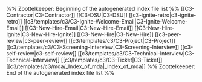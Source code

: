 %% Zoottelkeeper: Beginning of the autogenerated index file list  %%
 [[C3-Contractor|C3-Contractor]]
 [[C3-DSU|C3-DSU]]
 [[c3-ignite-retro|c3-ignite-retro]]
 [[c3/templates/c3/C3-Ignite-Welcome-Email|C3-Ignite-Welcome-Email]]
 [[C3-New-Hire-Email|C3-New-Hire-Email]]
 [[C3-New-Hire-Ignite|C3-New-Hire-Ignite]]
 [[C3-New-Hire|C3-New-Hire]]
 [[c3-peer-review|c3-peer-review]]
 [[c3/templates/c3/C3-Project|C3-Project]]
 [[c3/templates/c3/C3-Screening-Interview|C3-Screening-Interview]]
 [[c3-self-review|c3-self-review]]
 [[c3/templates/c3/C3-Technical-Interview|C3-Technical-Interview]]
 [[c3/templates/c3/C3-Ticket|C3-Ticket]]
 [[c3/templates/c3/mda/_Index_of_mda|_Index_of_mda]]
%% Zoottelkeeper: End of the autogenerated index file list  %%
